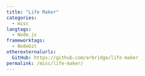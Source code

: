 ```yaml
---
title: "Life Maker"
categories:
  - misc
langtags:
  - Node.js
frameworktags:
  - NodeGit
otherexternalurls:
  GitHub: https://github.com/erbridge/life-maker
permalink: /misc/life-maker/
---
```

